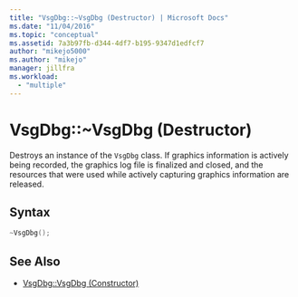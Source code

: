 ```yaml
---
title: "VsgDbg::~VsgDbg (Destructor) | Microsoft Docs"
ms.date: "11/04/2016"
ms.topic: "conceptual"
ms.assetid: 7a3b97fb-d344-4df7-b195-9347d1edfcf7
author: "mikejo5000"
ms.author: "mikejo"
manager: jillfra
ms.workload:
  - "multiple"
---
```

# VsgDbg::~VsgDbg (Destructor)
Destroys an instance of the `VsgDbg` class. If graphics information is actively being recorded, the graphics log file is finalized and closed, and the resources that were used while actively capturing graphics information are released.

## Syntax

```C++
~VsgDbg();
```

## See Also
- [VsgDbg::VsgDbg (Constructor)](vsgdbg-vsgdbg-constructor.md)